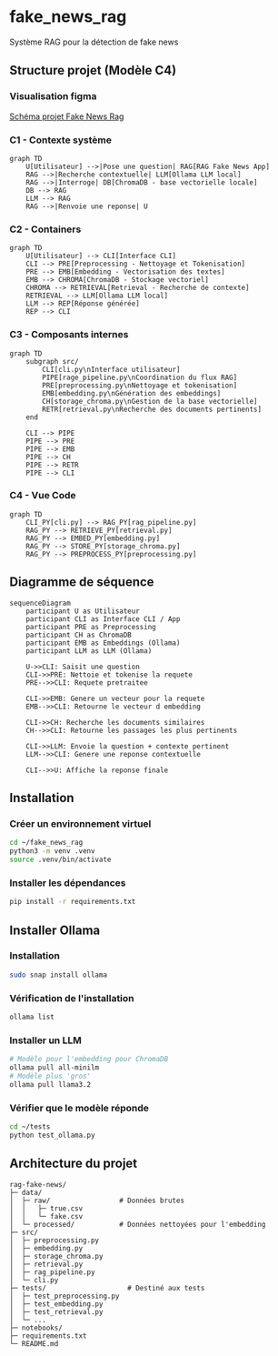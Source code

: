 # fake_news_rag
Système RAG pour la détection de fake news 

## Structure projet (Modèle C4)

### Visualisation figma
[Schéma projet Fake News Rag](https://www.figma.com/board/Cv7FSdZAQXQ49bazw3m81t/Sans-titre?node-id=0-1&t=elai7Kr7pmQxHEUO-1)

### C1 - Contexte système
```mermaid
graph TD
    U[Utilisateur] -->|Pose une question| RAG[RAG Fake News App]
    RAG -->|Recherche contextuelle| LLM[Ollama LLM local]
    RAG -->|Interroge| DB[ChromaDB - base vectorielle locale]
    DB --> RAG
    LLM --> RAG
    RAG -->|Renvoie une reponse| U

```
### C2 - Containers

```mermaid
graph TD
    U[Utilisateur] --> CLI[Interface CLI]
    CLI --> PRE[Preprocessing - Nettoyage et Tokenisation]
    PRE --> EMB[Embedding - Vectorisation des textes]
    EMB --> CHROMA[ChromaDB - Stockage vectoriel]
    CHROMA --> RETRIEVAL[Retrieval - Recherche de contexte]
    RETRIEVAL --> LLM[Ollama LLM local]
    LLM --> REP[Réponse générée]
    REP --> CLI
```

### C3 - Composants internes

```mermaid
graph TD
    subgraph src/
        CLI[cli.py\nInterface utilisateur]
        PIPE[rage_pipeline.py\nCoordination du flux RAG]
        PRE[preprocessing.py\nNettoyage et tokenisation]
        EMB[embedding.py\nGénération des embeddings]
        CH[storage_chroma.py\nGestion de la base vectorielle]
        RETR[retrieval.py\nRecherche des documents pertinents]
    end

    CLI --> PIPE
    PIPE --> PRE
    PIPE --> EMB
    PIPE --> CH
    PIPE --> RETR
    PIPE --> CLI
```

### C4 - Vue Code

```mermaid
graph TD
    CLI_PY[cli.py] --> RAG_PY[rag_pipeline.py]
    RAG_PY --> RETRIEVE_PY[retrieval.py]
    RAG_PY --> EMBED_PY[embedding.py]
    RAG_PY --> STORE_PY[storage_chroma.py]
    RAG_PY --> PREPROCESS_PY[preprocessing.py]

```

## Diagramme de séquence

```mermaid
sequenceDiagram
    participant U as Utilisateur
    participant CLI as Interface CLI / App
    participant PRE as Preprocessing
    participant CH as ChromaDB
    participant EMB as Embeddings (Ollama)
    participant LLM as LLM (Ollama)

    U->>CLI: Saisit une question
    CLI->>PRE: Nettoie et tokenise la requete
    PRE-->>CLI: Requete pretraitee

    CLI->>EMB: Genere un vecteur pour la requete
    EMB-->>CLI: Retourne le vecteur d embedding

    CLI->>CH: Recherche les documents similaires
    CH-->>CLI: Retourne les passages les plus pertinents

    CLI->>LLM: Envoie la question + contexte pertinent
    LLM-->>CLI: Genere une reponse contextuelle

    CLI-->>U: Affiche la reponse finale

```

## Installation

### Créer un environnement virtuel

```bash
cd ~/fake_news_rag
python3 -m venv .venv
source .venv/bin/activate
```

### Installer les dépendances

```bash
pip install -r requirements.txt
```
## Installer Ollama

### Installation

```bash
sudo snap install ollama

```

### Vérification de l'installation

```bash
ollama list

```

### Installer un LLM

```bash
# Modèle pour l'embedding pour ChromaDB
ollama pull all-minilm
# Modèle plus 'gros'
ollama pull llama3.2
```

### Vérifier que le modèle réponde

```bash
cd ~/tests
python test_ollama.py
```

## Architecture du projet

```
rag-fake-news/
├─ data/
│  ├─ raw/                 # Données brutes
│  │   ├─ true.csv
│  │   └─ fake.csv
│  └─ processed/           # Données nettoyées pour l'embedding
├─ src/
│  ├─ preprocessing.py
│  ├─ embedding.py
│  ├─ storage_chroma.py
│  ├─ retrieval.py
│  ├─ rag_pipeline.py
│  └─ cli.py
├─ tests/                    # Destiné aux tests
│  ├─ test_preprocessing.py
│  ├─ test_embedding.py
│  ├─ test_retrieval.py
│  └─ ...
├─ notebooks/
├─ requirements.txt
└─ README.md

```
